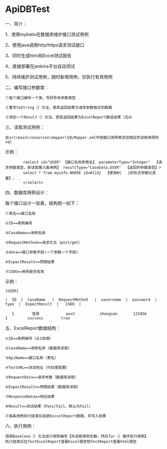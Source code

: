 # ApiDBTest
一、简介：

1、使用mybatis在数据库维护接口测试用例

2、使用java调用http/https请求测试接口

3、同时生成html和Excel测试报告

4、直接部署在jenkins平台自动测试

5、持续维护测试用例，随时新增用例，仅执行有效用例

二、编写接口参数类：

    ①每个接口编写一个类，写好所有参数类型
    
    ②重写toString（）方法，使其返回结果为请求参数格式的数据
    
    ③添加一个Result（）方法，使其返回结果为ExcelReport数组结果（见4）

三、读取测试用例：

    在src\main\resources\mapper\SQLMapper.xml中按接口用例表添加相应的读取用例的sql

 示例：
 
            <select id="USER" 【接口名称即表名】 parameterType="Integer"  【请求参数类型，即读取第几条用例】 resultType="CaseData.USER"  【返回的参数类型】>
            select * from myinfo WHERE id=#{id}  【使用#{   }的形式参数化变量】;
            </select>


四、数据库用例设计：

每个接口设计一张表，结构统一如下：

    ①表名==接口名称
    
    ②ID==用例编号
    
    ③CaseName==用例名称
    
    ④RequestMethod==请求方法（post/get）
    
    ⑤data==接口参数字段(一个参数一个字段)
    
    ⑥ExpectResult==预期结果
    
    ⑦ISDO==用例是否有效

示例：

    [USER]
    
    |  ID  |  CaseName   |  RequestMethod   |  uasername  |  password  |  type  |  ExpectResult  |   ISDO  |
    
       1        登录            post           zhangsan       123456        1         success        true


五、ExcelReport数据结构：

    ①ID==用例编号（从1自增）
    
    ②CaseName==用例名称（数据库读取）
    
    ③ApiName==接口名称（表名）
    
    ④TestURL==测试地址（代码里配置）
    
    ⑤RequestData==请求参数（数据库读取）
    
    ⑥ExpectResult==预期结果（数据库读取）
    
    ⑦ResponseData==响应结果
    
    ⑧Result==测试结果（Pass/Fail，默认为Fail）
    
    ⑨每条用例执行结束后组装ExccelReport数据，并写入结果
    
六、执行用例：

    调用BaseCase（）方法进行用例编写【先读取用例总数，然后for（）循环执行用例】
    执行结束后在TestExcelReport查看Excel报告和TestReport查看html报告
